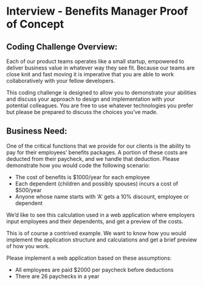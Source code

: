 # Interview - Benefits Manager Proof of Concept

## Coding Challenge Overview:
Each of our product teams operates like a small startup, empowered to deliver business value in whatever way they see fit. Because our teams are close knit and fast moving it is imperative that you are able to work collaboratively with your fellow developers.   

This coding challenge is designed to allow you to demonstrate your abilities and discuss your approach to design and implementation with your potential colleagues. You are free to use whatever technologies you prefer but please be prepared to discuss the choices you’ve made.  

## Business Need:
One of the critical functions that we provide for our clients is the ability to pay for their employees’ benefits packages.  A portion of these costs are deducted from their paycheck, and we handle that deduction.  Please demonstrate how you would code the following scenario:

*  The cost of benefits is $1000/year for each employee
*  Each dependent (children and possibly spouses) incurs a cost of $500/year
*  Anyone whose name starts with ‘A’ gets a 10% discount, employee or dependent

We’d like to see this calculation used in a web application where employers input employees and their dependents, and get a preview of the costs.

This is of course a contrived example.  We want to know how you would implement the application structure and calculations and get a brief preview of how you work.

Please implement a web application based on these assumptions:

*  All employees are paid $2000 per paycheck before deductions
*  There are 26 paychecks in a year
